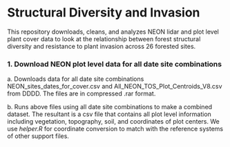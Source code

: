 # Structural Diversity and Invasion
This repository downloads, cleans, and analyzes NEON lidar and plot level plant cover data to look at the relationship between forest structural diversity and resistance to plant invasion across 26 forested sites.


### 1. Download NEON plot level data for all date site combinations  
a. Downloads data for all date site combinations NEON_sites_dates_for_cover.csv and All_NEON_TOS_Plot_Centroids_V8.csv from DDDD. The files are in compressed .rar format. 

b. Runs above files using all date site combinations to make a combined dataset. The resultant is a csv file that contains all plot level information including vegetation, topography, soil, and coordinates of plot centers. We use *helper.R* for coordinate conversion to match with the reference systems of other support files. 
